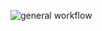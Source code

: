 ![general workflow](https://github.com/elusivenode/zero2prod/actions/workflows/general.yml/badge.svg)